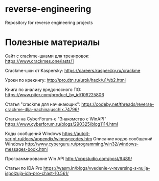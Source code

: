 # reverse-engineering
Repository for reverse engineering projects


# Полезные материалы
Сайт с crackme-шками для тренировок:
https://www.crackmes.one/lasts/1

Crackme-шки от Kaspersky:
https://careers.kaspersky.ru/crackme

Уроки по крекингу:
http://pro.dtn.ru/urok/hack/u1/vb2.html

Книга по анализу вредоносного ПО:
https://www.piter.com/product_by_id/109225806

Статья "crackme для начинающих":
https://codeby.net/threads/reverse-crackme-dlja-nachinajuschix.74796/



Статья на CyberForum-е "Знакомство с WinAPI"
	https://www.cyberforum.ru/blogs/290325/blog1114.html

Коды сообщений Windows
	https://autoit-script.ru/docs/appendix/winmsgcodes.htm
Описание кодов сообщений Windows
	http://www.cyberguru.ru/programming/win32/windows-messages-book.html

Программирование Win API
	http://cppstudio.com/post/9489/

Статьи по IDA Pro
	https://wasm.in/blogs/vvedenie-v-reversing-s-nulja-ispolzuja-ida-pro-chast-10.561/